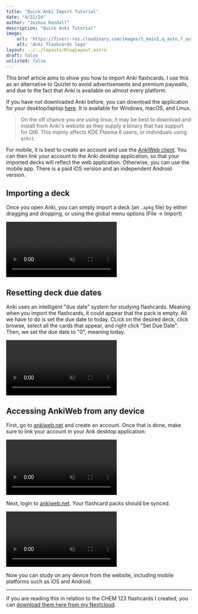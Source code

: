 ```yaml
---
title: 'Quick Anki Import Tutorial'
date: "4/22/24"
author: "Joshua Randall"
description: "Quick Anki Tutorial"
image:
    url: 'https://fiverr-res.cloudinary.com/images/t_main1,q_auto,f_auto,q_auto,f_auto/gigs/291090478/original/fab09b092a43fcfe1aa2e70bfd7000ed47b14fe4/create-customized-anki-cards.png'
    alt: 'Anki flashcards logo'
layout: ../../layouts/BlogLayout.astro
draft: false
unlisted: false
---
```


This brief article aims to show you how to import Anki flashcards. I use this as an alternative to Quizlet to avoid advertisements and premium paywalls, and due to the fact that Anki is available on almost every platform.

If you have not downloaded Anki before, you can download the application for your desktop/laptop [here](https://apps.ankiweb.net/). It is available for Windows, macOS, and Linux.

> On the off chance you are using linux, it may be best to download and install from Anki's website as they supply a binary that has support for Qt6. This mainly affects KDE Plasma 6 users, or individuals using `qt6ct`.

For mobile, it is best to create an account and use the [AnkiWeb client](https://ankiweb.net/about). You can then link your account to the Anki desktop application, so that your imported decks will reflect the web application. Otherwise, you can use the mobile app. There is a paid iOS version and an independent Android version.

## Importing a deck
Once you open Anki, you can simply import a deck (an `.apkg` file) by either dragging and dropping, or using the global menu options (File -> Import)

<video controls muted>
<source src="/assets/Anki Tutorial/1.mp4" type="video/mp4"></video>

## Resetting deck due dates

Anki uses an intelligent "due date" system for studying flashcards. Meaning when you import the flashcards, it could appear that the pack is empty. All we have to do is set the due date to today. CLick on the desired deck, click browse, select all the cards that appear, and right click "Set Due Date". Then, we set the due date to "0", meaning today.

<video controls muted>
<source src="/assets/Anki Tutorial/2.mp4" type="video/mp4"></video>

## Accessing AnkiWeb from any device
First, go to [ankiweb.net](https://ankiweb.net/) and create an account. Once that is done, make sure to link your account in your Ank desktop application:

<video controls muted>
<source src="/assets/Anki Tutorial/4.mp4" type="video/mp4"></video>

Next, login to [ankiweb.net](https://ankiweb.net/). Your flashcard packs should be synced.

<video controls muted>
<source src="/assets/Anki Tutorial/3.mp4" type="video/mp4"></video>

Now you can study on any device from the website, including mobile platforms such as iOS and Android.

<hr>

If you are reading this in relation to the CHEM 123 flashcards I created, you can [download them here from my Nextcloud](https://cloud.joshrandall.net/s/eawsDgo52LHjkz2).
